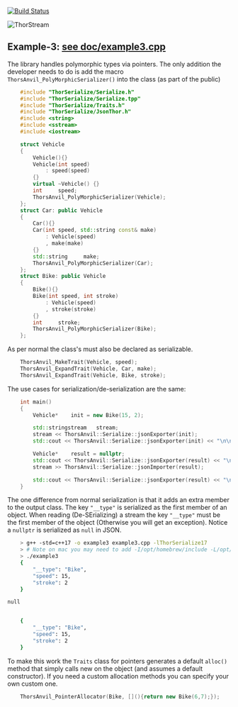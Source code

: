 [![Build Status](https://travis-ci.org/Loki-Astari/ThorsSerializer.svg?branch=master)](https://travis-ci.org/Loki-Astari/ThorsSerializer)

![ThorStream](../img/stream.jpg)

## Example-3: [see doc/example3.cpp](example3.cpp)
The library handles polymorphic types via pointers. The only addition the developer needs to do is add the macro `ThorsAnvil_PolyMorphicSerializer()` into the class (as part of the public) 

````c++
    #include "ThorSerialize/Serialize.h"
    #include "ThorSerialize/Serialize.tpp"
    #include "ThorSerialize/Traits.h"
    #include "ThorSerialize/JsonThor.h"
    #include <string>
    #include <sstream>
    #include <iostream>

    struct Vehicle
    {
        Vehicle(){}
        Vehicle(int speed)
            : speed(speed)
        {}
        virtual ~Vehicle() {}
        int     speed;
        ThorsAnvil_PolyMorphicSerializer(Vehicle);
    };
    struct Car: public Vehicle
    {
        Car(){}
        Car(int speed, std::string const& make)
            : Vehicle(speed)
            , make(make)
        {}
        std::string     make;
        ThorsAnvil_PolyMorphicSerializer(Car);
    };
    struct Bike: public Vehicle
    {
        Bike(){}
        Bike(int speed, int stroke)
            : Vehicle(speed)
            , stroke(stroke)
        {}
        int     stroke;
        ThorsAnvil_PolyMorphicSerializer(Bike);
    };
````

As per normal the class's must also be declared as serializable.
````c++
    ThorsAnvil_MakeTrait(Vehicle, speed);
    ThorsAnvil_ExpandTrait(Vehicle, Car, make);
    ThorsAnvil_ExpandTrait(Vehicle, Bike, stroke);
````

The use cases for serialization/de-serialization are the same:
````c++
    int main()
    {
        Vehicle*    init = new Bike(15, 2);

        std::stringstream   stream;
        stream << ThorsAnvil::Serialize::jsonExporter(init);
        std::cout << ThorsAnvil::Serialize::jsonExporter(init) << "\n\n";

        Vehicle*    result = nullptr;
        std::cout << ThorsAnvil::Serialize::jsonExporter(result) << "\n\n";
        stream >> ThorsAnvil::Serialize::jsonImporter(result);

        std::cout << ThorsAnvil::Serialize::jsonExporter(result) << "\n\n";
    }
````

The one difference from normal serialization is that it adds an extra member to the output class. The key `"__type"` is serialized as the first member of an object. When reading (De-SErializing) a stream the key `"__type"` must be the first member of the object (Otherwise you will get an exception). Notice a `nullptr` is serialized as `null` in JSON.

````bash
    > g++ -std=c++17 -o example3 example3.cpp -lThorSerialize17
    > # Note on mac you may need to add -I/opt/homebrew/include -L/opt/homebrew/lib/ on Mac's with M1 chip.
    > ./example3
    {
        "__type": "Bike",
        "speed": 15,
        "stroke": 2
    }

null


    {
        "__type": "Bike",
        "speed": 15,
        "stroke": 2
    }
````

To make this work the `Traits` class for pointers generates a default `alloc()` method that simply calls new on the object (and assumes a default constructor). If you need a custom allocation methods you can specify your own custom one.

````c++
    ThorsAnvil_PointerAllocator(Bike, [](){return new Bike(6,7);});
````
